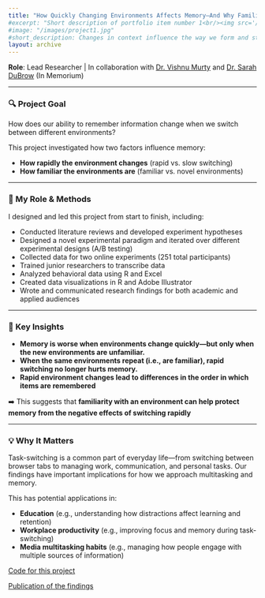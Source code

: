 ```yaml
---
title: "How Quickly Changing Environments Affects Memory—And Why Familiarity Helps"
#excerpt: "Short description of portfolio item number 1<br/><img src='/images/500x300.png'>"
#image: "/images/project1.jpg"
#short_description: Changes in context influence the way we form and structure memories. Yet, little is known about how qualitatively different types of context switches shape memory organization. These studies demonstrate that how often the context changes and the level of familiarity with the context influences the structure and organization of memory.
layout: archive
---
```


**Role**: Lead Researcher | In collaboration with [Dr. Vishnu Murty](https://www.adaptivememorylab.com/) and [Dr. Sarah DuBrow](https://www.dubrowlab.org/) (In Memorium) 


---

### 🔍 Project Goal  
How does our ability to remember information change when we switch between different environments?

This project investigated how two factors influence memory:  
- **How rapidly the environment changes** (rapid vs. slow switching)  
- **How familiar the environments are** (familiar vs. novel environments)

---

### 🧪 My Role & Methods  
I designed and led this project from start to finish, including:

- Conducted literature reviews and developed experiment hypotheses
- Designed a novel experimental paradigm and iterated over different experimental designs (A/B testing)
- Collected data for two online experiments (251 total participants)
- Trained junior researchers to transcribe data 
- Analyzed behavioral data using R and Excel
- Created data visualizations in R and Adobe Illustrator 
- Wrote and communicated research findings for both academic and applied audiences

---


### 🧠 Key Insights  
- **Memory is worse when environments change quickly—but only when the new environments are unfamiliar.**  
- **When the same environments repeat (i.e., are familiar), rapid switching no longer hurts memory.**  
- **Rapid environment changes lead to differences in the order in which items are remembered**

➡️ This suggests that **familiarity with an environment can help protect memory from the negative effects of switching rapidly**

---
### 💡 Why It Matters  
Task-switching is a common part of everyday life—from switching between browser tabs to managing work, communication, and personal tasks. Our findings have important implications for how we approach multitasking and memory.

This has potential applications in:
- **Education** (e.g., understanding how distractions affect learning and retention)
- **Workplace productivity** (e.g., improving focus and memory during task-switching)
- **Media multitasking habits** (e.g., managing how people engage with multiple sources of information)


<div class="buttons">
  <!-- GitHub Button -->
  <a href="https://github.com/lindsay-rait/paper-context-switchfreq" class="btn btn-github" target="_blank">Code for this project</a>
  
  
  <!-- Publication Button -->
  <a href="http://lindsay-rait.github.io/files/pbr_2023.pdf" class="btn btn-publication" target="_blank">Publication of the findings</a>
</div>

